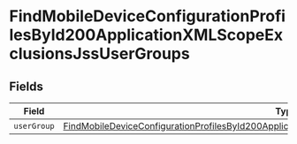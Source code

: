 # FindMobileDeviceConfigurationProfilesById200ApplicationXMLScopeExclusionsJssUserGroups


## Fields

| Field                                                                                                                                                                                                                         | Type                                                                                                                                                                                                                          | Required                                                                                                                                                                                                                      | Description                                                                                                                                                                                                                   |
| ----------------------------------------------------------------------------------------------------------------------------------------------------------------------------------------------------------------------------- | ----------------------------------------------------------------------------------------------------------------------------------------------------------------------------------------------------------------------------- | ----------------------------------------------------------------------------------------------------------------------------------------------------------------------------------------------------------------------------- | ----------------------------------------------------------------------------------------------------------------------------------------------------------------------------------------------------------------------------- |
| `userGroup`                                                                                                                                                                                                                   | [FindMobileDeviceConfigurationProfilesById200ApplicationXMLScopeExclusionsJssUserGroupsUserGroup](../../models/operations/findmobiledeviceconfigurationprofilesbyid200applicationxmlscopeexclusionsjssusergroupsusergroup.md) | :heavy_minus_sign:                                                                                                                                                                                                            | N/A                                                                                                                                                                                                                           |
